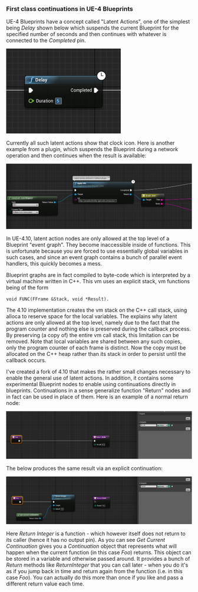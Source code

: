 ### First class continuations in UE-4 Blueprints

UE-4 Blueprints have a concept called "Latent Actions", one of the simplest being _Delay_ shown below which suspends 
the current Blueprint for the specified number of seconds and then continues with whatever is connected to the _Completed_ pin. 

![](img/Delay.PNG) 

Currently all such latent actions show that clock icon. 
Here is another example from a plugin, which suspends the Blueprint during a network operation and then continues when the result is 
available: 

![](img/ApplyURL.PNG)


In UE-4.10, latent action nodes are only allowed at the top level of a Blueprint "event graph". They become inaccessible inside of functions. This is unfortunate because you are forced to use essentially global variables in such cases, and since an event graph contains a bunch of parallel event handlers, this quickly becomes a mess. 

Blueprint graphs are in fact compiled to byte-code which is interpreted by a virtual machine written in C++. This vm uses an 
explicit stack, vm functions being of the form 

    void FUNC(FFrame &Stack, void *Result). 

The 4.10 implementation creates the vm stack on 
the C++ call stack, using alloca to reserve space for the local variables. The explains why latent actions are only allowed at the 
top level, namely due to the fact that the program counter and nothing else is preserved during the callback process. By preserving
(a copy of) the entire vm call stack, this limitation can be removed. Note that local variables are shared between any such copies,
only the program counter of each frame is distinct. Now the copy must be allocated on the C++ heap rather than its stack in order to
persist until the callback occurs.

I've created a fork of 4.10 that makes the rather small changes necessary to enable the general use of latent actions.
In addition, it contains some experimental Blueprint nodes to enable using continuations directly in blueprints. 
Continuations in a sense generalize function "Return" nodes and in fact can be used in place of them. 
Here is an example of a normal return node:

![](img/Cont0.PNG)

The below produces the same result via an explicit continuation:

![](img/Cont1.PNG)

Here _Return Integer_ is a function - which however itself does not return to its caller (hence it has no output pin). As you can see _Get Current Continuation_ gives you a _Continuation_ object that represents what will happen when the current function (in this case _Foo_) returns. This object can be stored in a variable and otherwise passed around. It provides a bunch of _Return_ methods like _ReturnInteger_ that you can call later - when you do it's as if you jump back in time and return again from the function (i.e. in this case _Foo_). You can actually do this more than once if you like and pass a different return value each time.